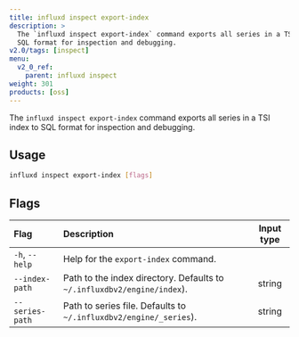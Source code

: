 ```yaml
---
title: influxd inspect export-index
description: >
  The `influxd inspect export-index` command exports all series in a TSI index to
  SQL format for inspection and debugging.
v2.0/tags: [inspect]
menu:
  v2_0_ref:
    parent: influxd inspect
weight: 301
products: [oss]
---
```


The `influxd inspect export-index` command exports all series in a TSI index to
SQL format for inspection and debugging.

## Usage
```sh
influxd inspect export-index [flags]
```

## Flags
| Flag            | Description                                                             | Input type |
|:----            |:-----------                                                             |:----------:|
| `-h`, `--help`  | Help for the `export-index` command.                                    |            |
| `--index-path`  | Path to the index directory. Defaults to `~/.influxdbv2/engine/index`). | string     |
| `--series-path` | Path to series file. Defaults to `~/.influxdbv2/engine/_series`).       | string     |
